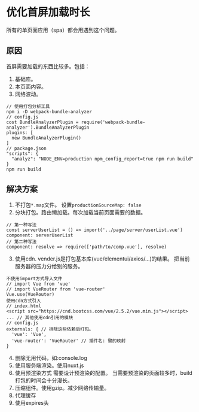 # 优化首屏加载时长

所有的单页面应用（spa）都会用遇到这个问题。

## 原因

首屏需要加载的东西比较多。包括：
1. 基础库。
2. 本页面内容。
3. 网络波动。

```
// 使用打包分析工具
npm i -D webpack-bundle-analyzer
// config.js
cost BundleAnalyzerPlugin = require('webpack-bundle-analyzer').BundleAnalyzerPlugin
plugins: [
  new BundleAnalyzerPlugin()
]
// package.json
"scripts": {
  "analyz": "NODE_ENV=production npm_config_report=true npm run build"
}
npm run build
```

## 解决方案

1. 不打包`*.map`文件。
  设置`productionSourceMap: false`
2. 分块打包。路由懒加载。每次加载当前页面需要的数据。
```
// 第一种写法
const serverUserList = () => import('../page/server/userList.vue')
component: serverUserList
// 第二种写法
component: resolve => require(['path/to/comp.vue'], resolve)
```
3. 使用cdn.
vender.js是打包基本库(vue/elementui/axios/...)的结果。
把当前服务器的压力分给别的服务。
```
不使用import方式导入文件
// import Vue from 'vue'
// import VueRouter from 'vue-router'
Vue.use(VueRouter)
使用cdn方式引入
// index.html
<script src="https://cnd.bootcss.com/vue/2.5.2/vue.min.js"></script>
... // 其他使用cdn引用的模块
// config.js
externals: { // 排除这些依赖后打包。
  'vue': 'Vue',
  'vue-router': 'VueRouter' // 插件名: 键的映射
}
```
4. 删除无用代码，如:console.log
5. 使用服务端渲染。使用nuxt.js
6. 使用预渲染方式
需要设计预渲染的配置。
当需要预渲染的页面较多时，build打包的时间会十分漫长。
7. 压缩组件。使用gzip。减少网络传输量。
8. 代理缓存
9. 使用expires头
